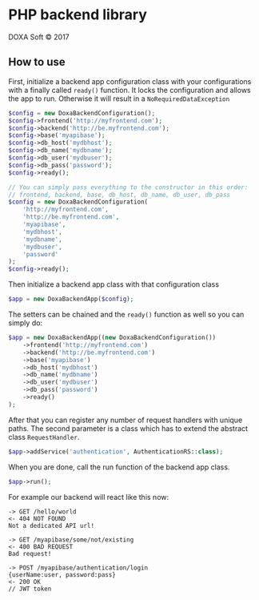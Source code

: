 # PHP backend library

DOXA Soft &copy; 2017

## How to use

First, initialize a backend app configuration class with your configurations
with a finally called `ready()` function. It locks the configuration and allows
the app to run. Otherwise it will result in a `NoRequiredDataException`

```php
$config = new DoxaBackendConfiguration();
$config->frontend('http://myfrontend.com');
$config->backend('http://be.myfrontend.com');
$config->base('myapibase');
$config->db_host('mydbhost');
$config->db_name('mydbname');
$config->db_user('mydbuser');
$config->db_pass('password');
$config->ready();

// You can simply pass everything to the constructor in this order:
// frontend, backend, base, db_host, db_name, db_user, db_pass
$config = new DoxaBackendConfiguration(
    'http://myfrontend.com',
    'http://be.myfrontend.com',
    'myapibase',
    'mydbhost',
    'mydbname',
    'mydbuser',
    'password'
);
$config->ready();
```

Then initialize a backend app class with that configuration class

```php
$app = new DoxaBackendApp($config);
```

The setters can be chained and the `ready()` function as well so you can simply do:

```php
$app = new DoxaBackendApp((new DoxaBackendConfiguration())
    ->frontend('http://myfrontend.com')
    ->backend('http://be.myfrontend.com')
    ->base('myapibase')
    ->db_host('mydbhost')
    ->db_name('mydbname')
    ->db_user('mydbuser')
    ->db_pass('password')
    ->ready()
);
```

After that you can register any number of request handlers with unique paths.
The second parameter is a class which has to extend the abstract class
`RequestHandler`.

```php
$app->addService('authentication', AuthenticationRS::class);
```

When you are done, call the run function of the backend app class.
```php
$app->run();
```

For example our backend will react like this now:

```
-> GET /hello/world
<- 404 NOT FOUND
Not a dedicated API url!

-> GET /myapibase/some/not/existing
<- 400 BAD REQUEST
Bad request!

-> POST /myapibase/authentication/login
{userName:user, password:pass}
<- 200 OK
// JWT token
```
